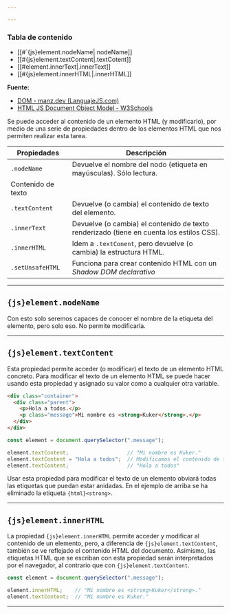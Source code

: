 ```yaml
---

---
```

### **Tabla de contenido**
- [[#`{js}element.nodeName|.nodeName]]
- [[#{js}element.textContent|.textCotent]]
- [[#element.innerText|.innerText]]
- [[#{js}element.innerHTML|.innerHTML]]

**Fuente:**
- [DOM - manz.dev (LanguajeJS.com)](https://lenguajejs.com/dom/introduccion/que-es/)
- [HTML JS Document Object Model - W3Schools](https://www.w3schools.com/js/js_htmldom_methods.asp)

Se puede acceder al contenido de un elemento HTML (y modificarlo), por medio de una serie de propiedades dentro de los elementos HTML que nos permiten realizar esta tarea.

| Propiedades        | Descripción                                                                              |
| ------------------ | ---------------------------------------------------------------------------------------- |
| `.nodeName`        | Devuelve el nombre del nodo (etiqueta en mayúsculas). Sólo lectura.                      |
| Contenido de texto |                                                                                          |
| `.textContent`     | Devuelve (o cambia) el contenido de texto del elemento.                                  |
| `.innerText`       | Devuelve (o cambia) el contenido de texto renderizado (tiene en cuenta los estilos CSS). |
| `.innerHTML`       | Idem a `.textConent`, pero devuelve (o cambia) la estructura HTML.                       |
| `.setUnsafeHTML`   | Funciona para crear contenido HTML con un *Shadow DOM declarativo*                       |

---

## `{js}element.nodeName`

Con esto solo seremos capaces de conocer el nombre de la etiqueta del elemento, pero solo eso. No permite modificarla.

---
## `{js}element.textContent`

Esta propiedad permite acceder (o modificar) el texto de un elemento HTML concreto. Para modificar el texto de un elemento HTML se puede hacer usando esta propiedad y asignado su valor como a cualquier otra variable.

```html title:"HTML"
<div class="container">
  <div class="parent">
    <p>Hola a todos.</p>
    <p class="message">Mi nombre es <strong>Kuker</strong>.</p>
  </div>
</div>
```

```js title:"JavaScript"
const element = document.querySelector(".message");

element.textContent;                   // "Mi nombre es Kuker."
element.textContent = "Hola a todos";  // Modificamos el contenido de texto
element.textContent;                   // "Hola a todos"

```

Usar esta propiedad para modificar el texto de un elemento obviará todas las etiquetas que puedan estar anidadas. En el ejemplo de arriba se ha eliminado la etiqueta `{html}<strong>`. 

---
## `{js}element.innerHTML`

La propiedad `{js}element.innerHTML` permite acceder y modificar al contenido de un elemento, pero, a diferencia de `{js}element.textContent`, también se ve reflejado el contenido HTML del documento. Asimismo, las etiquetas HTML que se escriban con esta propiedad serán interpretados por el navegador, al contrario que con `{js}element.textContent`.

```js
const element = document.querySelector(".message");

element.innerHTML;    // "Mi nombre es <strong>Kuker</strong>."
element.textContent;  // "Mi nombre es Kuker."

```

---
